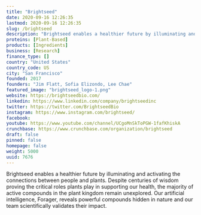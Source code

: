 ```yaml
---
title: "Brightseed"
date: 2020-09-16 12:26:35
lastmod: 2020-09-16 12:26:35
slug: /brightseed
description: "Brightseed enables a healthier future by illuminating and activating the connections between people and plants. Despite centuries of wisdom proving the critical roles plants play in supporting our health, the majority of active compounds in the plant kingdom remain unexplored. Our artificial intelligence, Forager, reveals powerful compounds hidden in nature and our team scientifically validates their impact."
proteins: [Plant-Based]
products: [Ingredients]
business: [Research]
finance_type: []
country: "United States"
country_code: US
city: "San Francisco"
founded: 2017
founders: "Jim Flatt, Sofia Elizondo, Lee Chae"
featured_image: "brightseed_logo-1.png"
website: https://brightseedbio.com/
linkedin: https://www.linkedin.com/company/brightseedinc
twitter: https://twitter.com/BrightseedBio
instagram: https://www.instagram.com/brightseed/
facebook: 
youtube: https://www.youtube.com/channel/UCgoMnSkToPGW-1fafKhiskA
crunchbase: https://www.crunchbase.com/organization/brightseed
draft: false
pinned: false
homepage: false
weight: 5000
uuid: 7676
---
```

Brightseed enables a healthier future by illuminating and activating the connections between people and plants. Despite centuries of wisdom proving the critical roles plants play in supporting our health, the majority of active compounds in the plant kingdom remain unexplored. Our artificial intelligence, Forager, reveals powerful compounds hidden in nature and our team scientifically validates their impact.

